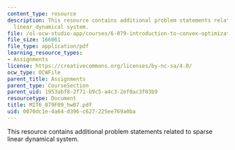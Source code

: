 ```yaml
---
content_type: resource
description: This resource contains additional problem statements related to sparse
  linear dynamical system.
file: /ol-ocw-studio-app/courses/6-079-introduction-to-convex-optimization-fall-2009/0070dc1e4a64d396c627225ee769a0ba_MIT6_079F09_hw07.pdf
file_size: 166061
file_type: application/pdf
learning_resource_types:
- Assignments
license: https://creativecommons.org/licenses/by-nc-sa/4.0/
ocw_type: OCWFile
parent_title: Assignments
parent_type: CourseSection
parent_uid: 1953abf8-2f71-b9c5-a4c3-2ef0ac3f03b9
resourcetype: Document
title: MIT6_079F09_hw07.pdf
uid: 0070dc1e-4a64-d396-c627-225ee769a0ba
---
```

This resource contains additional problem statements related to sparse linear dynamical system.